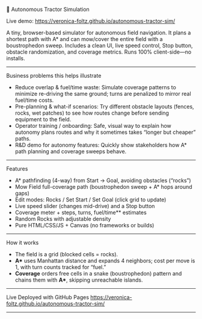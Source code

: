 🚜 Autonomous Tractor Simulation

Live demo: https://veronica-foltz.github.io/autonomous-tractor-sim/

A tiny, browser-based simulator for autonomous field navigation. It plans a shortest path with A* and can mow/cover the entire field with a boustrophedon sweep. Includes a clean UI, live speed control, Stop button, obstacle randomization, and coverage metrics. Runs 100% client-side—no installs.

---

Business problems this helps illustrate
- Reduce overlap & fuel/time waste: Simulate coverage patterns to minimize re-driving the same ground; turns are penalized to mirror real fuel/time costs.  
- Pre-planning & what-if scenarios: Try different obstacle layouts (fences, rocks, wet patches) to see how routes change before sending equipment to the field.  
- Operator training / onboarding: Safe, visual way to explain how autonomy plans routes and why it sometimes takes “longer but cheaper” paths.  
- R&D demo for autonomy features: Quickly show stakeholders how A* path planning and coverage sweeps behave. 

---

Features
- A* pathfinding (4-way) from Start → Goal, avoiding obstacles (“rocks”)
- Mow Field full-coverage path (boustrophedon sweep + A\* hops around gaps)
- Edit modes: Rocks / Set Start / Set Goal (click grid to update)
- Live speed slider (changes mid-drive) and a Stop button
- Coverage meter + steps, turns, fuel/time** estimates
- Random Rocks with adjustable density
- Pure HTML/CSS/JS + Canvas (no frameworks or builds)

---

How it works
- The field is a grid (blocked cells = rocks).  
- **A\*** uses Manhattan distance and expands 4 neighbors; cost per move is 1, with turn counts tracked for “fuel.”  
- **Coverage** orders free cells in a snake (boustrophedon) pattern and chains them with **A\***, skipping unreachable islands.

---

Live
Deployed with GitHub Pages
https://veronica-foltz.github.io/autonomous-tractor-sim/


---
